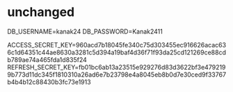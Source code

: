# unchanged

DB_USERNAME=kanak24
DB_PASSWORD=Kanak2411

ACCESS_SECRET_KEY=960acd7b18045fe340c75d303455ec916626acac636c1d64351c44ae8630a3281c5d394a19baf4d36f71f93da25cd121269ce88cdb789ae74a465fda1d835f24
REFRESH_SECRET_KEY=fb01bc6ab13a23515e929276d83d3622bf3e4792199b773d11dc345f1810310a26ad6e7b23798e4a8045eb8b0d7e30ced9f33767b4b4b12c88430b3fc73e1913

